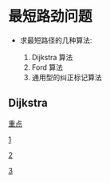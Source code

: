 # 最短路劲问题

* 求最短路径的几种算法:
 
   1. Dijkstra 算法 
   2. Ford 算法 
   3. 通用型的纠正标记算法

## Dijkstra



[重点](https://www.cnblogs.com/Henvealf/p/5574455.html)

[1](https://blog.csdn.net/ch_609583349/article/details/77921614)

[2](https://www.cnblogs.com/hapjin/p/5435724.html)

[3](https://blog.csdn.net/qq_35644234/article/details/60870719)